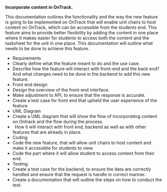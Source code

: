 ﻿**Incorporate content in OnTrack.**

This documentation outlines the functionality and the way the new feature is going to be implemented on OnTrack that will enable unit chairs to host content on OnTrack, which can be accessible from the students end. This feature aims to provide better flexibility by adding the content in one place where it makes easier for students to access both the content and the tasksheet for the unit in one place. This documentation will outline what needs to be done to achieve this feature.

- Requirements
- Clearly define what the feature meant to do and the use case.
- Describe how the feature will interact with front-end and the back end? And what changes need to be done in the backend to add this new feature. 
- Front end design 
- Design the overview of the front-end interface. 
- Make adjustment to API, to ensure that the response is accurate. 
- Create a test case for front end that upheld the user experience of the feature.
- UML Diagram
- Create a UML diagram that will show the flow of incorporating content on Ontrack and the flow during the process.  
- ` `How it will interact with front end, backend as well as with other features that are already in place.
- Coding
- Code the new feature, that will allow unit chairs to host content and make it accessible for students to view.
- Code the part where it will allow student to access content from their end. 
- Testing 
- Create a test case for the backend, to ensure the data are correctly handled and ensure that the request is handle in correct manner. 
- Create a documentation that will outline the steps on how to conduct the test.



